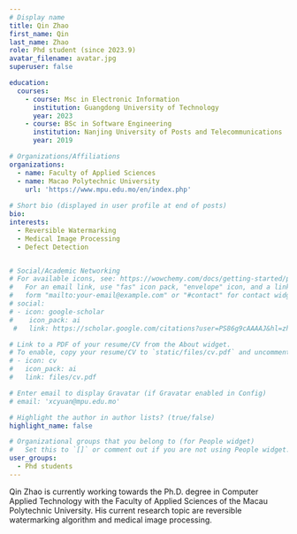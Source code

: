 ```yaml
---
# Display name
title: Qin Zhao
first_name: Qin
last_name: Zhao
role: Phd student (since 2023.9)
avatar_filename: avatar.jpg
superuser: false

education:
  courses:
    - course: Msc in Electronic Information
      institution: Guangdong University of Technology
      year: 2023
    - course: BSc in Software Engineering
      institution: Nanjing University of Posts and Telecommunications
      year: 2019

# Organizations/Affiliations
organizations:
  - name: Faculty of Applied Sciences
  - name: Macao Polytechnic University 
    url: 'https://www.mpu.edu.mo/en/index.php'
 
# Short bio (displayed in user profile at end of posts)
bio:
interests:
  - Reversible Watermarking
  - Medical Image Processing
  - Defect Detection


# Social/Academic Networking
# For available icons, see: https://wowchemy.com/docs/getting-started/page-builder/#icons
#   For an email link, use "fas" icon pack, "envelope" icon, and a link in the
#   form "mailto:your-email@example.com" or "#contact" for contact widget.
# social:
# - icon: google-scholar
#    icon_pack: ai
 #   link: https://scholar.google.com/citations?user=PS86g9cAAAAJ&hl=zh-CN

# Link to a PDF of your resume/CV from the About widget.
# To enable, copy your resume/CV to `static/files/cv.pdf` and uncomment the lines below.
# - icon: cv
#   icon_pack: ai
#   link: files/cv.pdf

# Enter email to display Gravatar (if Gravatar enabled in Config)
# email: 'xcyuan@mpu.edu.mo'

# Highlight the author in author lists? (true/false)
highlight_name: false

# Organizational groups that you belong to (for People widget)
#   Set this to `[]` or comment out if you are not using People widget.
user_groups:
  - Phd students
---
```


Qin Zhao is currently working towards the Ph.D. degree in Computer Applied Technology with the Faculty of Applied Sciences of the Macau Polytechnic University. His current research topic are reversible watermarking algorithm and medical image processing.
